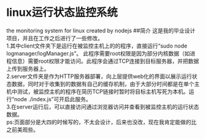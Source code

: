 # linux运行状态监控系统
the monitoring system for linux created by nodejs 
##简介
这是我的毕业设计项目，并且在工作之后进行了一些修改。<br>
1.其中client文件夹下是运行在被监控主机上的的程序，直接运行“sudo node logmanager/logManager.js”。
此程序需要root权限是因为部分内核数据（如进程信息）需要root权限才能访问。此程序会通过TCP连接到目标服务器，并把数据上传到服务器上。<br>
2.server文件夹是作为HTTP服务器部署，向上层提供web化的界面以展示运行状态数据，同时对于收集到的数据有自己的缓存机制，由于大部分时间都是在单个主机中测试，被监控主机的程序在简历TCP链接时暂时将目标主机写死为本机。运行“node ./index.js”可开启此服务。<br>
3.在server运行后，可以直接访问通过浏览器访问并查看到被监控主机的运行状态数据。<br>
ps:页面部分是大四的时候写的，不太会设计，后来也没改，现在我肯定能做的比之前美观些。
